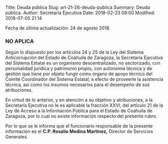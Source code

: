 Title: Deuda pública
Slug: art-21-26-deuda-publica
Summary: Deuda pública.
Author: Secretaría Ejecutiva
Date: 2018-02-23 09:00
Modified: 2018-07-05 21:14


Fecha de última actualización: 24 de agosto 2018.

### NO APLICA

Según lo dispuesto por los artículos 24 y 25 de la Ley del Sistema
Anticorrupción del Estado de Coahuila de Zaragoza, la Secretaría
Ejecutiva del Sistema Estatal es un organismo descentralizado, no
sectorizado, con personalidad jurídica y patrimonio propio, con
autonomía técnica y de gestión que tiene por objeto fungir como órgano
de apoyo técnico del Comité Coordinador del Sistema Estatal, a efecto
de proveerle la asistencia técnica, así como los insumos necesarios
para el desempeño de sus atribuciones.

En virtud de lo anterior, y en atención a su objetivo y atribuciones, a
la Secretaría Ejecutiva no le es aplicable la fracción XXVI, del
artículo 21 de la Ley de Acceso a la Información Pública para el Estado
de Coahuila de Zaragoza, por lo cual no existe información respecto del
presente rubro.

Por lo que se le informa que el funcionario responsable de la presente
información es el **C.P. Rosalío Medina Martínez,** Director de
Servicios Generales.

